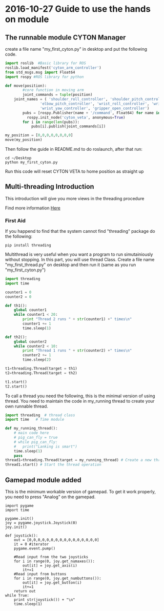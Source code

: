 # 2016-10-27 Guide to use the hands on module


## The runnable module CYTON Manager
create a file name "my_first_cyton.py" in desktop and put the following code.
```python
import roslib  #Basic library for ROS
roslib.load_manifest('cyton_arm_controller')
from std_msgs.msg import Float64
import rospy #ROS library for python

def move(position):
        #core function in moving arm
        joint_commands = tuple(position)
	joint_names = ( 'shoulder_roll_controller', 'shoulder_pitch_controller', 'elbow_roll_controller',
        		'elbow_pitch_controller', 'wrist_roll_controller', 'wrist_pitch_controller',
        		'wrist_yaw_controller', 'gripper_open_controller')
        pubs = [rospy.Publisher(name + '/command', Float64) for name in joint_names]
	      rospy.init_node('cyton_veta', anonymous=True)
        for i in range(len(pubs)):
            pubs[i].publish(joint_commands[i])

my_position = [0,0,0,0,0,0,0,0]
move(my_position)
```
Then follow the guide in README.md to do roslaunch, after that run:
```
cd ~/Desktop
python my_first_cyton.py
```
Run this code will reset CYTON VETA to home position as straight up
## Multi-threading Introduction
This introduction will give you more views in the threading procedure

Find more information [Here](https://www.tutorialspoint.com/python/python_multithreading.htm)
### First Aid
If you happend to find that the system cannot find "threading" package
do the following:
```
pip install threading
```
Multithread is very useful when you want a program to run simutainiously without stopping. In this part, you will use thread Class. Create a file name "my_first_thread.py" on desktop and then run it (same as you run "my_first_cyton.py")
```python
import threading
import time

counter1 = 0
counter2 = 0

def th1():
    global counter1
    while counter1 < 20:
        print "Thread 2 runs " + str(counter1) +" times\n"
        counter1 += 1
        time.sleep(1)

def th2():
    global counter2
    while counter2 < 10:
        print "Thread 1 runs " + str(counter2) +" times\n"
        counter2 += 1
        time.sleep(2)

t1=threading.Thread(target = th1)
t2=threading.Thread(target = th2)

t1.start()
t2.start()
```
To call a thread you need the following, this is the minimal version of using thread. You need to maintain the code in my_running thread to create your own runnable thread.

```python
import threading  # thread class
import time	  # Time module

def my_running_thread():
	# main code here
	# pig_can_fly = true
	# while pig_can_fly:
	# 	print("Lanking is smart")
	time.sleep(1)
	pass
thread1=threading.Thread(target = my_running_thread) # Create a new thread
thread1.start() # Start the thread operation
```
## Gamepad module added
This is the minimum workable version of gamepad. To get it work properly, you need to press "Analog" on the gamepad.
```
import pygame
import time

pygame.init()
joy = pygame.joystick.Joystick(0)
joy.init()

def joystick():
    out = [0,0,0,0,0,0,0,0,0,0,0,0,0,0,0,0]
    it = 0 #iterator
    pygame.event.pump()
    
    #Read input from the two joysticks       
    for i in range(0, joy.get_numaxes()):
        out[it] = joy.get_axis(i)
        it+=1
    #Read input from buttons
    for i in range(0, joy.get_numbuttons()):
        out[it] = joy.get_button(i)
        it+=1
    return out
while True:
	print str(joystick()) + "\n"
	time.sleep(1)
```

